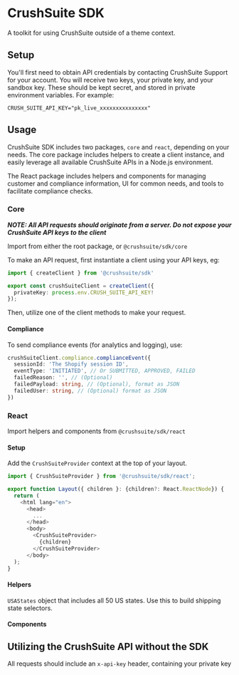 # CrushSuite SDK
A toolkit for using CrushSuite outside of a theme context.

## Setup
You'll first need to obtain API credentials by contacting CrushSuite Support for your account.
You will receive two keys, your private key, and your sandbox key. These should be kept secret, and stored in private environment variables.
For example:

```env
CRUSH_SUITE_API_KEY="pk_live_xxxxxxxxxxxxxxx"
```

## Usage
CrushSuite SDK includes two packages, `core` and `react`, depending on your needs. The core package includes helpers to create a client instance, and easily leverage all available CrushSuite APIs in a Node.js environment.

The React package includes helpers and components for managing customer and compliance information, UI for common needs, and tools to facilitate compliance checks.

### Core
***NOTE: All API requests should originate from a server. Do not expose your CrushSuite API keys to the client***

Import from either the root package, or `@crushsuite/sdk/core`

To make an API request, first instantiate a client using your API keys, eg:

```typescript
import { createClient } from '@crushsuite/sdk'

export const crushSuiteClient = createClient({
  privateKey: process.env.CRUSH_SUITE_API_KEY!
});
```

Then, utilize one of the client methods to make your request.

#### Compliance
To send compliance events (for analytics and logging), use:

```ts
crushSuiteClient.compliance.complianceEvent({
  sessionId: 'The Shopify session ID',
  eventType: 'INITIATED', // Or SUBMITTED, APPROVED, FAILED
  failedReason: '', // (Optional)
  failedPayload: string, // (Optional), format as JSON
  failedUser: string, // (Optional) format as JSON
})
```

### React
Import helpers and components from `@crushsuite/sdk/react`

#### Setup
Add the `CrushSuiteProvider` context at the top of your layout.

```ts
import { CrushSuiteProvider } from '@crushsuite/sdk/react';

export function Layout({ children }: {children?: React.ReactNode}) {
  return (
    <html lang="en">
      <head>
        ...
      </head>
      <body>
        <CrushSuiteProvider>
          {children}
        </CrushSuiteProvider>
      </body>
  );
}
```


#### Helpers

`USAStates` object that includes all 50 US states. Use this to build shipping state selectors.

#### Components


## Utilizing the CrushSuite API without the SDK

All requests should include an `x-api-key` header, containing your private key
